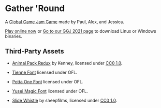 # Gather 'Round

A [Global Game Jam Game](https://globalgamejam.org) made by Paul, Alex, and Jessica.

[Play online now](https://doctor-g.github.io/GGJ21/) or [Go to our GGJ 2021 page](https://globalgamejam.org/2021/games/farm-6)
to download Linux or Windows binaries.

## Third-Party Assets

- [Animal Pack Redux](https://www.kenney.nl/assets/animal-pack-redux) by Kenney, 
  licensed under [CC0 1.0](https://creativecommons.org/publicdomain/zero/1.0/).

- [Tienne Font](https://fonts.google.com/specimen/Tienne) licensed under OFL.

- [Potta One Font](https://fonts.google.com/specimen/Potta+One) licensed under OFL.

- [Yusei Magic Font](https://fonts.google.com/specimen/Yusei+Magic) licensed under OFL.

- [Slide Whistle](https://freesound.org/people/sheepfilms/sounds/202753/) by sheepfilms,
  licensed under [CC0 1.0](https://creativecommons.org/publicdomain/zero/1.0/).
